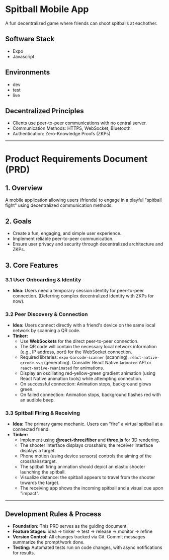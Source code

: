 # Spitball Mobile App

A fun decentralized game where friends can shoot spitballs at eachother.

## Software Stack
- Expo
- Javascript

## Environments
- dev
- test
- live

## Decentralized Principles
- Clients use peer-to-peer communications with no central server.
- Communication Methods: HTTPS, WebSocket, Bluetooth
- Authentication: Zero-Knowledge Proofs (ZKPs)

---

# Product Requirements Document (PRD)

## 1. Overview
A mobile application allowing users (friends) to engage in a playful "spitball fight" using decentralized communication methods.

## 2. Goals
- Create a fun, engaging, and simple user experience.
- Implement reliable peer-to-peer communication.
- Ensure user privacy and security through decentralized architecture and ZKPs.

## 3. Core Features

### 3.1 User Onboarding & Identity
   - **Idea:** Users need a temporary session identity for peer-to-peer connection. (Deferring complex decentralized identity with ZKPs for now).

### 3.2 Peer Discovery & Connection
   - **Idea:** Users connect directly with a friend's device on the same local network by scanning a QR code.
   - **Tinker:**
     - Use **WebSockets** for the direct peer-to-peer connection.
     - The QR code will contain the necessary local network information (e.g., IP address, port) for the WebSocket connection.
     - Required libraries: `expo-barcode-scanner` (scanning), `react-native-qrcode-svg` (generating). Consider React Native `Animated` API or `react-native-reanimated` for animations.
     - Display an oscillating red-yellow-green gradient animation (using React Native animation tools) while attempting connection.
     - On successful connection: Animation stops, background glows green.
     - On failed connection: Animation stops, background flashes red with an audible beep.

### 3.3 Spitball Firing & Receiving
   - **Idea:** The primary game mechanic. Users can "fire" a virtual spitball at a connected friend.
   - **Tinker:** 
     - Implement using **@react-three/fiber** and **three.js** for 3D rendering.
     - The shooter interface displays crosshairs; the receiver interface displays a target.
     - Phone motion (using device sensors) controls the aiming of the crosshairs/target.
     - The spitball firing animation should depict an elastic shooter launching the spitball.
     - Visualize distance: the spitball appears to travel from the shooter towards the target.
     - The receiving app shows the incoming spitball and a visual cue upon "impact".

---

## Development Rules & Process

- **Foundation:** This PRD serves as the guiding document.
- **Feature Stages:** idea -> tinker -> test -> release -> monitor -> refine
- **Version Control:** All changes tracked via Git. Commit messages summarize the prompt/work done.
- **Testing:** Automated tests run on code changes, with async notifications for results.

